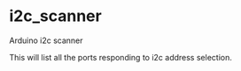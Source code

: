 # i2c_scanner
Arduino i2c scanner

This will list all the ports responding to i2c address selection.
